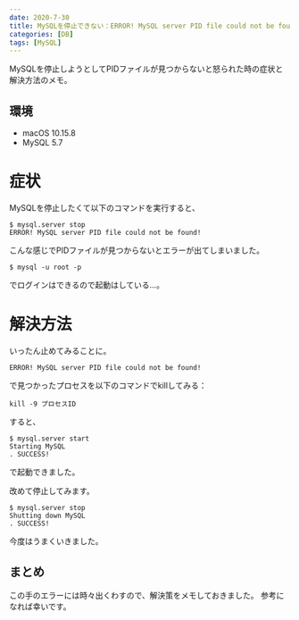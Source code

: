 ```yaml
---
date: 2020-7-30
title: MySQLを停止できない：ERROR! MySQL server PID file could not be found!
categories: [DB]
tags: [MySQL]
---
```


MySQLを停止しようとしてPIDファイルが見つからないと怒られた時の症状と解決方法のメモ。

<!--more-->

## 環境

- macOS 10.15.8
- MySQL 5.7

# 症状

MySQLを停止したくて以下のコマンドを実行すると、

```
$ mysql.server stop
ERROR! MySQL server PID file could not be found!
```

こんな感じでPIDファイルが見つからないとエラーが出てしまいました。

```
$ mysql -u root -p
```

でログインはできるので起動はしている...。

# 解決方法

いったん止めてみることに。

```
ERROR! MySQL server PID file could not be found!
```

で見つかったプロセスを以下のコマンドでkillしてみる：

```
kill -9 プロセスID

```

すると、

```
$ mysql.server start
Starting MySQL
. SUCCESS!
```

で起動できました。

改めて停止してみます。

```
$ mysql.server stop
Shutting down MySQL
. SUCCESS!
```

今度はうまくいきました。

## まとめ

この手のエラーには時々出くわすので、解決策をメモしておきました。
参考になれば幸いです。
